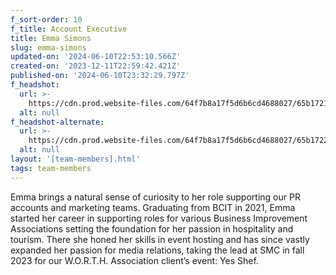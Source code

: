 ```yaml
---
f_sort-order: 10
f_title: Account Executive
title: Emma Simons
slug: emma-simons
updated-on: '2024-06-10T22:53:10.566Z'
created-on: '2023-12-11T22:59:42.421Z'
published-on: '2024-06-10T23:32:29.797Z'
f_headshot:
  url: >-
    https://cdn.prod.website-files.com/64f7b8a17f5d6b6cd4688027/65b1721d6846446f8b260dff_230525_LiaCrowe_Emma_005.jpeg
  alt: null
f_headshot-alternate:
  url: >-
    https://cdn.prod.website-files.com/64f7b8a17f5d6b6cd4688027/65b17222e7ff5e985fab5287_230525_LiaCrowe_Emma_007.jpeg
  alt: null
layout: '[team-members].html'
tags: team-members
---
```


Emma brings a natural sense of curiosity to her role supporting our PR accounts and marketing teams. Graduating from BCIT in 2021, Emma started her career in supporting roles for various Business Improvement Associations setting the foundation for her passion in hospitality and tourism. There she honed her skills in event hosting and has since vastly expanded her passion for media relations, taking the lead at SMC in fall 2023 for our W.O.R.T.H. Association client’s event: Yes Shef.
